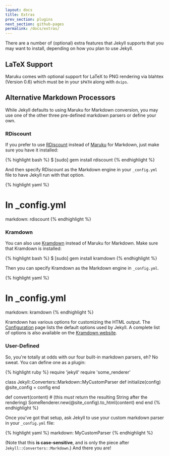 ```yaml
---
layout: docs
title: Extras
prev_section: plugins
next_section: github-pages
permalink: /docs/extras/
---
```


There are a number of (optional) extra features that Jekyll supports that you
may want to install, depending on how you plan to use Jekyll.

## LaTeX Support

Maruku comes with optional support for LaTeX to PNG rendering via blahtex
(Version 0.6) which must be in your `$PATH` along with `dvips`.

## Alternative Markdown Processors

While Jekyll defaults to using Maruku for Markdown conversion, you may use one
of the other three pre-defined markdown parsers or define your own.

### RDiscount

If you prefer to use [RDiscount](https://github.com/rtomayko/rdiscount) instead
of [Maruku](https://github.com/bhollis/maruku) for Markdown, just make sure you have
it installed:

{% highlight bash %}
$ [sudo] gem install rdiscount
{% endhighlight %}

And then specify RDiscount as the Markdown engine in your `_config.yml` file to
have Jekyll run with that option.

{% highlight yaml %}
# In _config.yml
markdown: rdiscount
{% endhighlight %}

### Kramdown

You can also use [Kramdown](http://kramdown.gettalong.org/) instead of Maruku
for Markdown. Make sure that Kramdown is installed:

{% highlight bash %}
$ [sudo] gem install kramdown
{% endhighlight %}

Then you can specify Kramdown as the Markdown engine in `_config.yml`.

{% highlight yaml %}
# In _config.yml
markdown: kramdown
{% endhighlight %}

Kramdown has various options for customizing the HTML output. The
[Configuration](/docs/configuration/) page lists the default options used by
Jekyll. A complete list of options is also available on the [Kramdown
website](http://kramdown.rubyforge.org/options.html).

### User-Defined

So, you're totally at odds with our four built-in markdown parsers, eh? No
sweat. You can define one as a plugin:

{% highlight ruby %}
require 'jekyll'
require 'some_renderer'

class Jekyll::Converters::Markdown::MyCustomParser
  def initialize(config)
    @site_config = config
  end

  def convert(content)
    # (this _must_ return the resulting String after the rendering)
    SomeRenderer.new(@site_config).to_html(content)
  end
end
{% endhighlight %}

Once you've got that setup, ask Jekyll to use your custom markdown parser in
your `_config.yml` file:

{% highlight yaml %}
markdown: MyCustomParser
{% endhighlight %}

(Note that this **is case-sensitive**, and is only the piece after
`Jekyll::Converters::Markdown`.) And there you are!
